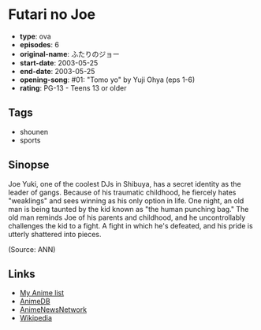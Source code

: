 # Futari no Joe

-   **type**: ova
-   **episodes**: 6
-   **original-name**: ふたりのジョー
-   **start-date**: 2003-05-25
-   **end-date**: 2003-05-25
-   **opening-song**: #01: "Tomo yo" by Yuji Ohya (eps 1-6)
-   **rating**: PG-13 - Teens 13 or older

## Tags

-   shounen
-   sports

## Sinopse

Joe Yuki, one of the coolest DJs in Shibuya, has a secret identity as the leader of gangs. Because of his traumatic childhood, he fiercely hates "weaklings" and sees winning as his only option in life. One night, an old man is being taunted by the kid known as "the human punching bag." The old man reminds Joe of his parents and childhood, and he uncontrollably challenges the kid to a fight. A fight in which he's defeated, and his pride is utterly shattered into pieces.

(Source: ANN)

## Links

-   [My Anime list](https://myanimelist.net/anime/4298/Futari_no_Joe)
-   [AnimeDB](http://anidb.info/perl-bin/animedb.pl?show=anime&aid=4512)
-   [AnimeNewsNetwork](http://www.animenewsnetwork.com/encyclopedia/anime.php?id=9423)
-   [Wikipedia](http://en.wikipedia.org/wiki/Joe_vs_Joe)

